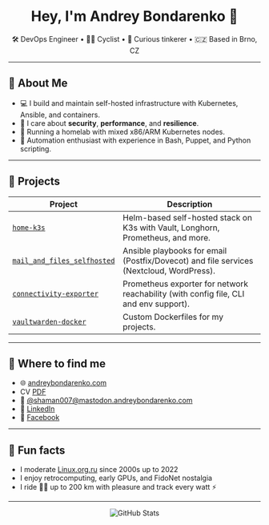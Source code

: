 <h1 align="center">Hey, I'm Andrey Bondarenko 👋</h1>
<p align="center">
  🛠️ DevOps Engineer • 🚴‍♂️ Cyclist • 🧠 Curious tinkerer • 🇨🇿 Based in Brno, CZ
</p>

---

## 🧰 About Me

- 💻 I build and maintain self-hosted infrastructure with Kubernetes, Ansible, and containers.
- 🔐 I care about **security**, **performance**, and **resilience**.
- 🏡 Running a homelab with mixed x86/ARM Kubernetes nodes.
- 📜 Automation enthusiast with experience in Bash, Puppet, and Python scripting.

---

## 🚀 Projects

| Project | Description |
|--------|-------------|
| [`home-k3s`](https://github.com/shaman007/home-k3s) | Helm-based self-hosted stack on K3s with Vault, Longhorn, Prometheus, and more. |
| [`mail_and_files_selfhosted`](https://github.com/shaman007/mail_and_files_selfhosted) | Ansible playbooks for email (Postfix/Dovecot) and file services (Nextcloud, WordPress). |
| [`connectivity-exporter`](https://github.com/shaman007/connectivity-exporter) | Prometheus exporter for network reachability (with config file, CLI and env support). |
| [`vaultwarden-docker`](https://github.com/shaman007/Dockerfiles) | Custom Dockerfiles for my projects. |

---

## 📡 Where to find me

- 🌐 [andreybondarenko.com](https://andreybondarenko.com)
- CV [PDF](https://andreybondarenko.com/cv.pdf)
- 🐘 [@shaman007@mastodon.andreybondarenko.com](https://mastodon.andreybondarenko.com/@shaman007)
- 💼 [LinkedIn](https://www.linkedin.com/in/shaman007)
- 💬 [Facebook](https://www.facebook.com/shaman007)

---

## 🧠 Fun facts

- I moderate [Linux.org.ru](https://www.linux.org.ru) since 2000s up to 2022
- I enjoy retrocomputing, early GPUs, and FidoNet nostalgia
- I ride 🚴‍♂️ up to 200 km with pleasure and track every watt ⚡

---

<p align="center">
  <img src="https://github-readme-stats.vercel.app/api?username=shaman007&show_icons=true&theme=dark" alt="GitHub Stats" />
</p>

